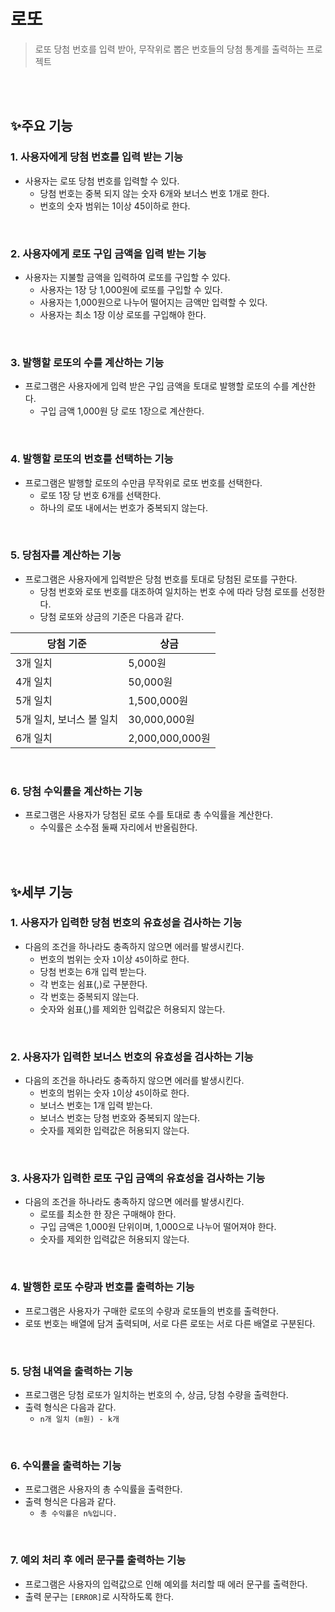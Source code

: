 # 로또

> 로또 당첨 번호를 입력 받아, 무작위로 뽑은 번호들의 당첨 통계를 출력하는 프로젝트

<br>
<br>

## :sparkles:주요 기능

### 1. 사용자에게 당첨 번호를 입력 받는 기능

- 사용자는 로또 당첨 번호를 입력할 수 있다.
  - 당첨 번호는 중복 되지 않는 숫자 6개와 보너스 번호 1개로 한다.
  - 번호의 숫자 범위는 1이상 45이하로 한다.

<br>  
  
### 2. 사용자에게 로또 구입 금액을 입력 받는 기능
  
- 사용자는 지불할 금액을 입력하여 로또를 구입할 수 있다.
  - 사용자는 1장 당 1,000원에 로또를 구입할 수 있다.
  - 사용자는 1,000원으로 나누어 떨어지는 금액만 입력할 수 있다.
  - 사용자는 최소 1장 이상 로또를 구입해야 한다.

<br>

### 3. 발행할 로또의 수를 계산하는 기능

- 프로그램은 사용자에게 입력 받은 구입 금액을 토대로 발행할 로또의 수를 계산한다.
  - 구입 금액 1,000원 당 로또 1장으로 계산한다.

<br>

### 4. 발행할 로또의 번호를 선택하는 기능

- 프로그램은 발행할 로또의 수만큼 무작위로 로또 번호를 선택한다.
  - 로또 1장 당 번호 6개를 선택한다.
  - 하나의 로또 내에서는 번호가 중복되지 않는다.

<br>

### 5. 당첨자를 계산하는 기능

- 프로그램은 사용자에게 입력받은 당첨 번호를 토대로 당첨된 로또를 구한다.
  - 당첨 번호와 로또 번호를 대조하여 일치하는 번호 수에 따라 당첨 로또를 선정한다.
  - 당첨 로또와 상금의 기준은 다음과 같다.

| 당첨 기준                | 상금            |
| ------------------------ | --------------- |
| 3개 일치                 | 5,000원         |
| 4개 일치                 | 50,000원        |
| 5개 일치                 | 1,500,000원     |
| 5개 일치, 보너스 볼 일치 | 30,000,000원    |
| 6개 일치                 | 2,000,000,000원 |

<br>

### 6. 당첨 수익률을 계산하는 기능

- 프로그램은 사용자가 당첨된 로또 수를 토대로 총 수익률을 계산한다.
  - 수익률은 소수점 둘째 자리에서 반올림한다.

<br>
<br>

## :sparkles:세부 기능

### 1. 사용자가 입력한 당첨 번호의 유효성을 검사하는 기능

- 다음의 조건을 하나라도 충족하지 않으면 에러를 발생시킨다.
  - 번호의 범위는 숫자 `1`이상 `45`이하로 한다.
  - 당첨 번호는 6개 입력 받는다.
  - 각 번호는 쉼표(,)로 구분한다.
  - 각 번호는 중복되지 않는다.
  - 숫자와 쉼표(,)를 제외한 입력값은 허용되지 않는다.

<br>

### 2. 사용자가 입력한 보너스 번호의 유효성을 검사하는 기능

- 다음의 조건을 하나라도 충족하지 않으면 에러를 발생시킨다.
  - 번호의 범위는 숫자 `1`이상 `45`이하로 한다.
  - 보너스 번호는 1개 입력 받는다.
  - 보너스 번호는 당첨 번호와 중복되지 않는다.
  - 숫자를 제외한 입력값은 허용되지 않는다.

<br>

### 3. 사용자가 입력한 로또 구입 금액의 유효성을 검사하는 기능

- 다음의 조건을 하나라도 충족하지 않으면 에러를 발생시킨다.
  - 로또를 최소한 한 장은 구매해야 한다.
  - 구입 금액은 1,000원 단위이며, 1,000으로 나누어 떨어져야 한다.
  - 숫자를 제외한 입력값은 허용되지 않는다.

<br>

### 4. 발행한 로또 수량과 번호를 출력하는 기능

- 프로그램은 사용자가 구매한 로또의 수량과 로또들의 번호를 출력한다.
- 로또 번호는 배열에 담겨 출력되며, 서로 다른 로또는 서로 다른 배열로 구분된다.

<br>

### 5. 당첨 내역을 출력하는 기능

- 프로그램은 당첨 로또가 일치하는 번호의 수, 상금, 당첨 수량을 출력한다.
- 출력 형식은 다음과 같다.
  - `n개 일치 (m원) - k개`

<br>

### 6. 수익률을 출력하는 기능

- 프로그램은 사용자의 총 수익률을 출력한다.
- 출력 형식은 다음과 같다.
  - `총 수익률은 n%입니다.`

<br>

### 7. 예외 처리 후 에러 문구를 출력하는 기능

- 프로그램은 사용자의 입력값으로 인해 예외를 처리할 때 에러 문구를 출력한다.
- 출력 문구는 `[ERROR]`로 시작하도록 한다.
